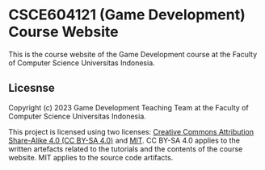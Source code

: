 # CSCE604121 (Game Development) Course Website

This is the course website of the Game Development course at the Faculty of Computer Science Universitas Indonesia.

## Licesnse

Copyright (c) 2023 Game Development Teaching Team at the Faculty of Computer Science Universitas Indonesia.

This project is licensed using two licenses: [Creative Commons Attribution Share-Alike 4.0 (CC BY-SA 4.0)](https://creativecommons.org/licenses/by-sa/4.0/)
and [MIT](https://opensource.org/licenses/MIT).
CC BY-SA 4.0 applies to the written artefacts related to the tutorials and the contents of the course website.
MIT applies to the source code artifacts.
